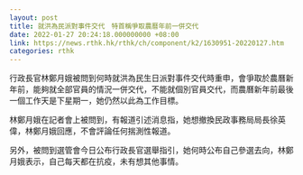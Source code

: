 ```yaml
---
layout: post
title: 就洪為民派對事件交代　特首稱爭取農曆年前一併交代
date: 2022-01-27 20:24:18.000000000 +08:00
link: https://news.rthk.hk/rthk/ch/component/k2/1630951-20220127.htm
categories: rthk
---
```


行政長官林鄭月娥被問到何時就洪為民生日派對事件交代時重申，會爭取於農曆新年前，能夠就全部官員的情況一併交代，不能就個別官員交代，而農曆新年前最後一個工作天是下星期一，她仍然以此為工作目標。

林鄭月娥在記者會上被問到，有報道引述消息指，她想撤換民政事務局局長徐英偉，林鄭月娥回應，不會評論任何揣測性報道。

另外，被問到選管會今日公布行政長官選舉指引，她何時公布自己參選去向，林鄭月娥表示，自己每天都在抗疫，未有想其他事情。
